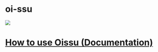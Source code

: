 # oi-ssu

[![](https://data.jsdelivr.com/v1/package/gh/enstars/oissu/badge)](https://www.jsdelivr.com/package/gh/enstars/oissu)

# [How to use Oissu (Documentation)](https://oissu.tsukina.ga/docs/)
